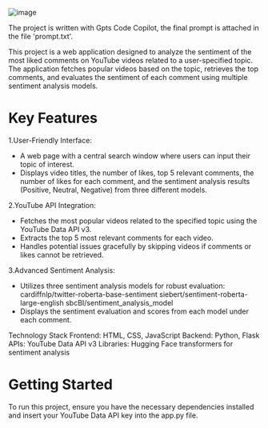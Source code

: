 ![image](https://github.com/21121995q/pet_projects/assets/141146413/a0212c20-bb13-464c-8350-a519b743491f)

The project is written with Gpts Code Copilot, the final prompt is attached in the file 'prompt.txt'.

This project is a web application designed to analyze the sentiment of the most liked comments on YouTube videos related to a user-specified topic. The application fetches popular videos based on the topic, retrieves the top comments, and evaluates the sentiment of each comment using multiple sentiment analysis models.

# Key Features

1.User-Friendly Interface:
- A web page with a central search window where users can input their topic of interest.
- Displays video titles, the number of likes, top 5 relevant comments, the number of likes for each comment, and the sentiment analysis results (Positive, Neutral, Negative) from three different models.

2.YouTube API Integration:
- Fetches the most popular videos related to the specified topic using the YouTube Data API v3.
- Extracts the top 5 most relevant comments for each video.
- Handles potential issues gracefully by skipping videos if comments or likes cannot be retrieved.
  
3.Advanced Sentiment Analysis:
- Utilizes three sentiment analysis models for robust evaluation:
        cardiffnlp/twitter-roberta-base-sentiment
        siebert/sentiment-roberta-large-english
        sbcBI/sentiment_analysis_model
- Displays the sentiment evaluation and scores from each model under each comment.
  
Technology Stack
Frontend: HTML, CSS, JavaScript
Backend: Python, Flask
APIs: YouTube Data API v3
Libraries: Hugging Face transformers for sentiment analysis

# Getting Started

To run this project, ensure you have the necessary dependencies installed and insert your YouTube Data API key into the app.py file.
